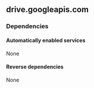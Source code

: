 ## drive.googleapis.com

### Dependencies

#### Automatically enabled services

None

#### Reverse dependencies

None
